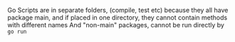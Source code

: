 Go Scripts are in separate folders, (compile, test etc) because they all have package main, and if placed in one directory, they cannot contain methods with different names
And "non-main" packages, cannot be run directly by `go run`